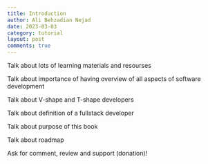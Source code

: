 ```yaml
---
title: Introduction
author: Ali Behzadian Nejad
date: 2023-03-03
category: tutorial
layout: post
comments: true
---
```


Talk about lots of learning materials and resourses

Talk about importance of having overview of all aspects of software development 

Talk about V-shape and T-shape developers

Talk about definition of a fullstack developer

Talk about purpose of this book

Talk about roadmap

Ask for comment, review and support (donation)!


